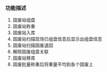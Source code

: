 ### 功能描述

1. 固废站组盘
1. 固废站称重
1. 固废站入库
1. 固废站扫描现场已组盘信息后显示出组盘信息
1. 固废站扫描固废退回
1. 解除固废组盘关联
1. 固废站移库
1. 固废批量称重后将重量平均到各个固废上
